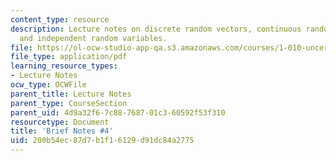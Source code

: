 ```yaml
---
content_type: resource
description: Lecture notes on discrete random vectors, continuous random vectors,
  and independent random variables.
file: https://ol-ocw-studio-app-qa.s3.amazonaws.com/courses/1-010-uncertainty-in-engineering-fall-2008/200b54ec87d7b1f16129d91dc84a2775_notes_04.pdf
file_type: application/pdf
learning_resource_types:
- Lecture Notes
ocw_type: OCWFile
parent_title: Lecture Notes
parent_type: CourseSection
parent_uid: 4d9a32f6-7c88-7687-01c3-60592f53f310
resourcetype: Document
title: 'Brief Notes #4'
uid: 200b54ec-87d7-b1f1-6129-d91dc84a2775
---
```


